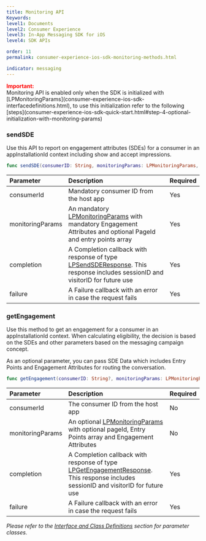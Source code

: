 ```yaml
---
title: Monitoring API
Keywords:
level1: Documents
level2: Consumer Experience
level3: In-App Messaging SDK for iOS
level4: SDK APIs

order: 11
permalink: consumer-experience-ios-sdk-monitoring-methods.html

indicator: messaging
---
```


<div style="color:red;font-weight:bold;">
Important:
</div>
Monitoring API is enabled only when the SDK is initialized with [LPMonitoringParams](consumer-experience-ios-sdk-interfacedefinitions.html), to use this initialization refer to the following [steps](consumer-experience-ios-sdk-quick-start.html#step-4-optional-initialization-with-monitoring-params)

### sendSDE

Use this API to report on engagement attributes (SDEs) for a consumer in an appInstallationId context including show and accept impressions.

```swift
func sendSDE(consumerID: String, monitoringParams: LPMonitoringParams, completion: @escaping (_ response: LPSendSDEResponse)->(), failure: @escaping (_ error: NSError)->())
```

| Parameter | Description | Required |
| :--- | :--- | :--- |
| consumerId | Mandatory consumer ID from the host app | Yes |
| monitoringParams | An mandatory [LPMonitoringParams](consumer-experience-ios-sdk-interfacedefinitions.html) with mandatory Engagement Attributes and optional PageId and entry points array  | Yes |
| completion | A Completion callback with response of type [LPSendSDEResponse](consumer-experience-ios-sdk-interfacedefinitions.html). This response includes sessionID and visitorID for future use |  Yes |
| failure | A Failure callback with an error in case the request fails |  Yes |


### getEngagement

Use this method to get an engagement for a consumer in an appInstallationId context. When calculating eligibility, the decision is based on the SDEs and other parameters based on the messaging campaign concept.

As an optional parameter, you can pass SDE Data which includes Entry Points and Engagement Attributes for routing the conversation.

```swift
func getEngagement(consumerID: String?, monitoringParams: LPMonitoringParams?, completion: @escaping (_ response: LPGetEngagementResponse)->(), failure: @escaping (_ error: NSError)->())
```

| Parameter | Description | Required |
| :--- | :--- | :--- |
| consumerId | The consumer ID from the host app | No |
| monitoringParams | An optional [LPMonitoringParams](consumer-experience-ios-sdk-interfacedefinitions.html) with optional pageId, Entry Points array and Engagement Attributes | No |
| completion | A Completion callback with response of type [LPGetEngagementResponse](consumer-experience-ios-sdk-interfacedefinitions.html). This response includes sessionID and visitorID for future use |  Yes |
| failure | A Failure callback with an error in case the request fails |  Yes |


*Please refer to the [Interface and Class Definitions](consumer-experience-ios-sdk-interfacedefinitions.html) section for parameter classes.*

